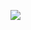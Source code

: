 [![](https://github.com/user-attachments/assets/dc69bdc4-e0f3-4cbd-8949-b48e9a37039f)](https://www.curseforge.com/minecraft/modpacks/rogue-mayhem)
